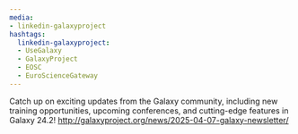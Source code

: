 ```yaml
---
media:
- linkedin-galaxyproject
hashtags:
  linkedin-galaxyproject:
  - UseGalaxy
  - GalaxyProject
  - EOSC
  - EuroScienceGateway
---
```

Catch up on exciting updates from the Galaxy community, including new training opportunities, upcoming conferences, and cutting-edge features in Galaxy 24.2!
http://galaxyproject.org/news/2025-04-07-galaxy-newsletter/